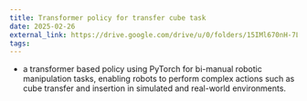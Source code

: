 ```yaml
---
title: Transformer policy for transfer cube task
date: 2025-02-26
external_link: https://drive.google.com/drive/u/0/folders/15IMl670nH-7Ln1oAfM3LpgCL-k2uVWAq
tags:
---
```


- a transformer based policy using PyTorch for bi-manual robotic manipulation tasks, enabling robots to perform complex actions such as cube transfer and insertion in simulated and real-world environments.

<!--more-->